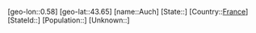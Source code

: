 ﻿---
location: [43.65,0.58]
type: City
tags:
- geo/City


SpocWebEntityId: 28921
isDeleted: false
confidential: public

---
[geo-lon::0.58]
[geo-lat::43.65]
[name::Auch]
[State::]
[Country::[France](geo/Continent/Europe/France.md)]
[StateId::]
[Population::]
[Unknown::]

